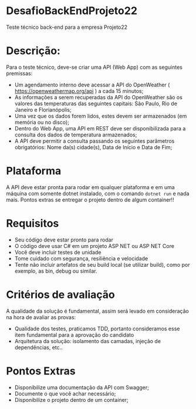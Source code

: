 # DesafioBackEndProjeto22
Teste técnico back-end para a empresa Projeto22

# Descrição:
Para o teste técnico, deve-se criar uma API (Web App) com as seguintes premissas:

- Um agendamento interno deve acessar a API do OpenWeather
( https://openweathermap.org/api ) a cada 15 minutos;
- As informações a serem recuperadas da API do OpenWeather são os valores
das temperaturas das seguintes capitais: São Paulo, Rio de Janeiro e
Florianópolis;
- Uma vez que os dados forem lidos, estes devem ser armazenados (em
memória ou no disco);
- Dentro do Web App, uma API em REST deve ser disponibilizada para a
consulta dos dados de temperatura armazenados;
- A API deve permitir a consulta passando os seguintes parâmetros
obrigatórios: Nome da(s) cidade(s), Data de Início e Data de Fim;

# Plataforma
A API deve estar pronta para rodar em qualquer plataforma e em uma máquina com
somente dotnet instalado, com o comando `dotnet run` e nada mais.
Pontos extras se entregar o projeto dentro de algum container!!

# Requisitos
- Seu código deve estar pronto para rodar
- O código deve usar C# em um projeto ASP NET ou ASP NET Core
- Você deve incluir testes de unidade
- Tome cuidado com segurança, resiliência e velocidade
- Tente não incluir artefatos de seu build local (se utilizar build), como por
exemplo, as bin, debug ou similar.

# Critérios de avaliação
A qualidade da solução é fundamental, assim será levado em consideração na hora
de avaliar as provas:
- Qualidade dos testes, praticamos TDD, portanto consideramos esse item
fundamental para a aprovação do candidato
- Arquitetura da solução: isolamento das camadas, injeção de dependências,
etc..

# Pontos Extras
- Disponibilize uma documentação da API com Swagger;
- Documente o que você achar necessário;
- Disponibilize o projeto dentro de um container;
